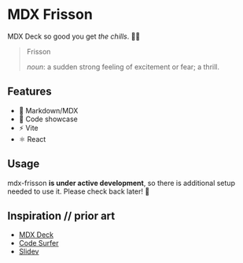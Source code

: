 # MDX Frisson

MDX Deck so good you get _the chills_. 😮‍💨

> Frisson
>
> _noun_: a sudden strong feeling of excitement or fear; a thrill.

## Features

- 📝 Markdown/MDX
- 💫 Code showcase
- ⚡ Vite
- ⚛️ React

## Usage

mdx-frisson **is under active development**, so there is additional setup needed to use it. Please check back later! 🙏

## Inspiration // prior art

- [MDX Deck](https://github.com/jxnblk/mdx-deck)
- [Code Surfer](https://github.com/pomber/code-surfer)
- [Slidev](https://github.com/slidevjs/slidev)
